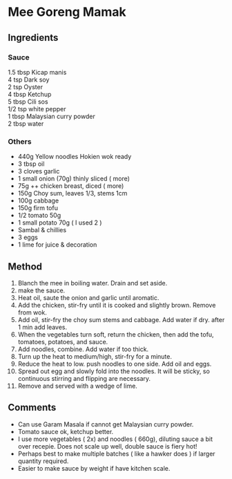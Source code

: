 # Mee Goreng Mamak

## Ingredients
### Sauce
1.5 tbsp Kicap manis  
4 tsp Dark soy <br>
2 tsp Oyster <br>
4 tbsp Ketchup <br>
5 tbsp Cili sos <br>
1/2 tsp white pepper <br>
1 tbsp Malaysian curry powder <br>
2 tbsp water <br>

### Others
* 440g Yellow noodles Hokien wok ready
* 3 tbsp oil
* 3 cloves garlic
* 1 small onion (70g) thinly sliced ( more)
* 75g ++ chicken breast, diced ( more)
* 150g Choy sum, leaves 1/3, stems 1cm
* 100g cabbage
* 150g firm tofu
* 1/2 tomato   50g
* 1 small potato 70g ( I used 2 ) 
* Sambal & chillies
* 3 eggs
* 1 lime for juice & decoration

## Method
1. Blanch the mee in boiling water. Drain and set aside.
2. make the sauce.
3. Heat oil, saute the onion and garlic until aromatic. 
4. Add the chicken, stir-fry until it is cooked and slightly brown. Remove from wok.
5. Add oil, stir-fry the choy sum stems and cabbage. Add water if dry. after 1 min add leaves.
6. When the vegetables turn soft, return the chicken, then add the tofu, tomatoes, potatoes, and sauce. 
7. Add noodles, combine. Add water if too thick.
8. Turn up the heat to medium/high, stir-fry for a minute.
9. Reduce the heat to low. push noodles to one side. Add oil and eggs.
10. Spread out egg and slowly fold into the noodles. It will be sticky, so continuous stirring and flipping are necessary. 
11. Remove and served with a wedge of lime.


## Comments
* Can use Garam Masala if cannot get Malaysian curry powder. 
* Tomato sauce ok, ketchup better.
* I use more vegetables ( 2x) and noodles ( 660g), diluting sauce a bit over recepie. Does not scale up well, double sauce is fiery hot!
* Perhaps best to make multiple batches ( like a hawker does ) if larger quantity required.
* Easier to make sauce by weight if have kitchen scale.
